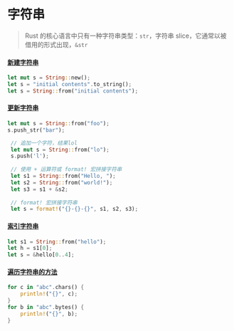 # 字符串

> Rust 的核心语言中只有一种字符串类型：`str`，字符串 slice，它通常以被借用的形式出现，`&str`

#### [新建字符串](https://kaisery.github.io/trpl-zh-cn/ch08-02-strings.html#%E6%96%B0%E5%BB%BA%E5%AD%97%E7%AC%A6%E4%B8%B2) <a href="#xin-jian-zi-fu-chuan" id="xin-jian-zi-fu-chuan"></a>

```rust
let mut s = String::new();
let s = "initial contents".to_string();
let s = String::from("initial contents");
```



#### [更新字符串](https://kaisery.github.io/trpl-zh-cn/ch08-02-strings.html#%E6%9B%B4%E6%96%B0%E5%AD%97%E7%AC%A6%E4%B8%B2) <a href="#geng-xin-zi-fu-chuan" id="geng-xin-zi-fu-chuan"></a>

```rust
let mut s = String::from("foo");
s.push_str("bar");

 // 追加一个字符，结果lol
 let mut s = String::from("lo");
 s.push('l');
 
 // 使用 + 运算符或 format! 宏拼接字符串
 let s1 = String::from("Hello, ");
 let s2 = String::from("world!");
 let s3 = s1 + &s2; 
 
 // format! 宏拼接字符串
 let s = format!("{}-{}-{}", s1, s2, s3);
```

#### [索引字符串](https://kaisery.github.io/trpl-zh-cn/ch08-02-strings.html#%E7%B4%A2%E5%BC%95%E5%AD%97%E7%AC%A6%E4%B8%B2) <a href="#suo-yin-zi-fu-chuan" id="suo-yin-zi-fu-chuan"></a>

```rust
let s1 = String::from("hello");
let h = s1[0];
let s = &hello[0..4];
```

#### [遍历字符串的方法](https://kaisery.github.io/trpl-zh-cn/ch08-02-strings.html#%E9%81%8D%E5%8E%86%E5%AD%97%E7%AC%A6%E4%B8%B2%E7%9A%84%E6%96%B9%E6%B3%95) <a href="#bian-li-zi-fu-chuan-de-fang-fa" id="bian-li-zi-fu-chuan-de-fang-fa"></a>

```rust
for c in "abc".chars() {
    println!("{}", c);
}
for b in "abc".bytes() {
    println!("{}", b);
}
```
